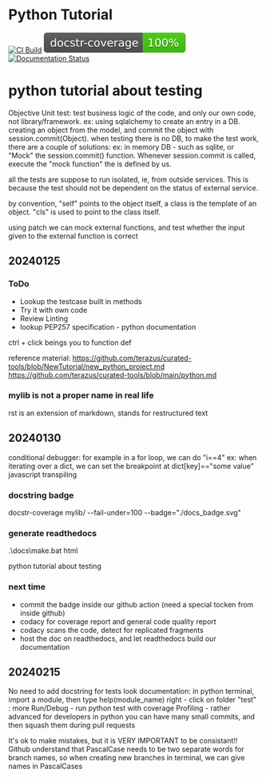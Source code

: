 # Python Tutorial
[![CI Build](https://github.com/chungmuen/Python_Tutorial/actions/workflows/build.yml/badge.svg?branch=main)](https://github.com/chungmuen/Python_Tutorial/actions/workflows/build.yml)
[![Docstring](./docs_badge.svg)](https://github.com/chungmuen/Python_Tutorial/actions/workflows/build.yml)
[![Documentation Status](https://readthedocs.org/projects/python-tutorial-dom-muen/badge/?version=latest)](https://python-tutorial-dom-muen.readthedocs.io/en/latest/?badge=latest)
      

# python tutorial about testing

Objective Unit test: test business logic of the code, and only our own code, not library/framework.
ex: using sqlalchemy to create an entry in a DB. creating an object from the model, and commit the object with session.commit(Object). 
when testing there is no DB, to make the test work, there are a couple of solutions: ex: in memory DB - such as sqlite, or "Mock" the session.commit() function.
Whenever session.commit is called, execute the "mock function" the is defined by us.

all the tests are suppose to run isolated, ie, from outside services. This is because the test should not be dependent on the status of external service.

by convention, "self" points to the object itself, a class is the template of an object.
"cls" is used to point to the class itself.

using patch we can mock external functions, and test whether the input given to the external function is correct

## 20240125
### ToDo
- Lookup the testcase built in methods
- Try it with own code
- Review Linting
- lookup PEP257 specification - python documentation 

ctrl + click beings you to function def

reference material:
https://github.com/terazus/curated-tools/blob/NewTutorial/new_python_project.md
https://github.com/terazus/curated-tools/blob/main/python.md

### mylib is not a proper name in real life

rst is an extension of markdown, stands for restructured text

## 20240130
conditional debugger: for example in a for loop, we can do "i==4"
ex: when iterating over a dict, we can set the breakpoint at dict[key]=="some value"
javascript transpiling

### docstring badge
docstr-coverage mylib/ --fail-under=100 --badge="./docs_badge.svg"


### generate readthedocs
.\docs\make.bat html

python tutorial about testing

### next time
- commit the badge inside our github action (need a special tocken from inside github)
- codacy for coverage report and general code quality report
- codacy scans the code, detect for replicated fragments
- host the doc on readthedocs, and let readthedocs build our documentation

## 20240215

No need to add docstring for tests
look documentation: in python terminal, import a module, then type help(module_name)
right - click on folder "test" : more Run/Debug - run python test with coverage
Profiling - rather advanced for developers in python
you can have many small commits, and then squash them during pull requests

It's ok to make mistakes, but it is VERY IMPORTANT to be consistant!!
Github understand that PascalCase needs to be two separate words for branch names, so when creating new branches in terminal, we can give names in PascalCases 